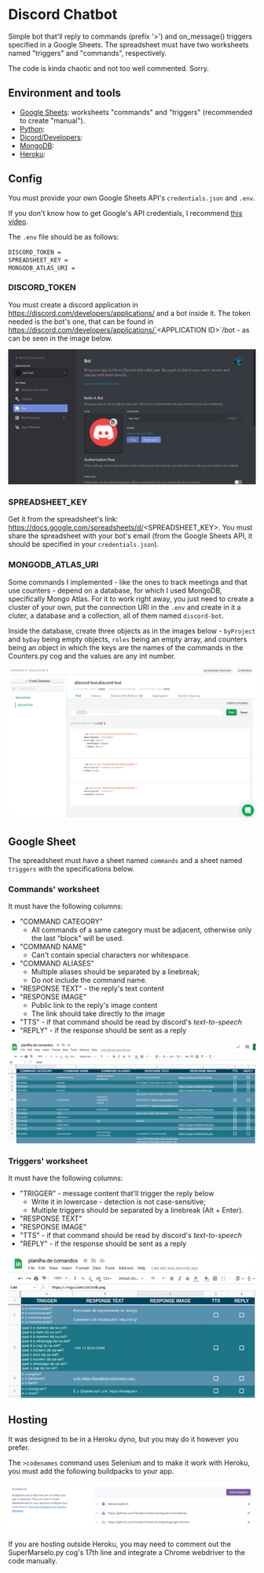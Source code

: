 # Discord Chatbot

Simple bot that'll reply to commands (prefix '>') and on_message() triggers specified in a Google Sheets.
The spreadsheet must have two worksheets named "triggers" and "commands", respectively. 

The code is kinda chaotic and not too well commented. Sorry.

## Environment and tools

- [Google Sheets](https://www.google.com/sheets/about/): worksheets "commands" and "triggers" (recommended to create "manual").
- [Python](https://www.python.org/):
- [Dicord/Developers](https://discord.com/developers/applications):
- [MongoDB](https://www.mongodb.com/):
- [Heroku](https://www.heroku.com/):

<!-- ## Steps to run and debug

`A simple list of steps indicating how one can run and test the project.`

## How to contribute

`(optional, depends on the project) list of simple rules to help people work on the project.`

`Examples: How to format a pull request\n How to format an issue` -->

## Config

You must provide your own Google Sheets API's `credentials.json` and `.env`.

If you don't know how to get Google's API credentials, I recommend [this video](https://www.youtube.com/watch?v=cnPlKLEGR7E).

The `.env` file should be as follows:
```
DISCORD_TOKEN = 
SPREADSHEET_KEY = 
MONGODB_ATLAS_URI = 
```

### DISCORD_TOKEN
You must create a discord application in https://discord.com/developers/applications/ and a bot inside it. The token needed is the bot's one, that can be found in https://discord.com/developers/applications/`<APPLICATION ID\>`/bot - as can be seen in the image below.

![Where to get the DISCORD_TOKEN](screenshots/discord-token-example.png "Where to get the DISCORD_TOKEN")

### SPREADSHEET_KEY
Get it from the spreadsheet's link: https://docs.google.com/spreadsheets/d/<SPREADSHEET_KEY>. You must share the spreadsheet with your bot's email (from the Google Sheets API, it should be specified in your `credentials.json`).

### MONGODB_ATLAS_URI
Some commands I implemented - like the ones to track meetings and that use counters - depend on a database, for which I used MongoDB, specifically Mongo Atlas. For it to work right away, you just need to create a cluster of your own, put the connection URI in the `.env` and create in it a cluter, a database and a collection, all of them named `discord-bot`.

Inside the database, create three objects as in the images below - `byProject` and `byDay` being empty objects, `roles` being an empty array, and counters being an object in which the keys are the names of the commands in the Counters.py cog and the values are any int number.

![Mongo Atlas Database Organization](screenshots/mongo-example.png "Mongo Atlas Database Organization")

## Google Sheet
The spreadsheet must have a sheet named `commands` and a sheet named `triggers` with the specifications below.

### Commands' worksheet
It must have the following columns:
 - "COMMAND CATEGORY"
   - All commands of a same category must be adjacent, otherwise only the last "block" will be used.
 - "COMMAND NAME"
   - Can't contain special characters nor whitespace.
 - "COMMAND ALIASES"
   - Multiple aliases should be separated by a linebreak;
   - Do not include the command name.
 - "RESPONSE TEXT" - the reply's text content
 - "RESPONSE IMAGE" 
   - Public link to the reply's image content
   - The link should take directly to the image
 - "TTS" - if that command should be read by discord's _text-to-speech_
 - "REPLY" - if the response should be sent as a reply 

!['commands' sheet](screenshots/commands-example.png "'commands' sheet")

### Triggers' worksheet
It must have the following columns:
 - "TRIGGER" - message content that'll trigger the reply below
   - Write it in lowercase - detection is not case-sensitive;
   - Multiple triggers should be separated by a linebreak (Alt + Enter).
 - "RESPONSE TEXT"
 - "RESPONSE IMAGE"
 - "TTS" - if that command should be read by discord's _text-to-speech_
 - "REPLY" - if the response should be sent as a reply 

!['triggers' sheet](screenshots/triggers-example.png "'triggers' sheet")

## Hosting
It was designed to be in a Heroku dyno, but you may do it however you prefer.

The `>codenames` command uses Selenium and to make it work with Heroku, you must add the following buildpacks to your app.

![Heroku Buildpacks](screenshots/heroku-example.png "Heroku Buildpacks")

If you are hosting outside Heroku, you may need to comment out the SuperMarselo.py cog's 17th line and integrate a Chrome webdriver to the code manually.
